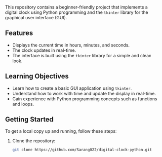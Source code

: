 This repository contains a beginner-friendly project that implements a digital clock using Python programming and the `tkinter` library for the graphical user interface (GUI).

## Features

- Displays the current time in hours, minutes, and seconds.
- The clock updates in real-time.
- The interface is built using the `tkinter` library for a simple and clean look.

## Learning Objectives

- Learn how to create a basic GUI application using `tkinter`.
- Understand how to work with time and update the display in real-time.
- Gain experience with Python programming concepts such as functions and loops.

## Getting Started

To get a local copy up and running, follow these steps:

1. Clone the repository:
   ```bash
   git clone https://github.com/Sarang022/digital-clock-python.git
